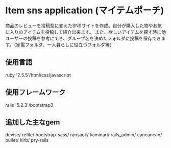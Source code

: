 # Item sns application (マイテムポーチ)

商品のレビューを投稿型に変えたSNSサイトを作成。自分が購入した物やお気に入りのアイテムを投稿して紹介出来ます。
また、欲しいアイテムを探す時に他ユーザーの投稿を参考にでき、グループ名を決めたフォルダに投稿を保存できます。（家電フォルダ、一人暮らしに役立つフォルダ等）

## 使用言語
ruby '2.5.5'/html/css/javascript

## 使用フレームワーク
rails '5.2.3'/bootstrap3

## 追加した主なgem
devise/ refile/ bootstrap-sass/ ransack/ kaminari/ rails_admin/ cancancan/ bullet/ hirb/ pry-rails
